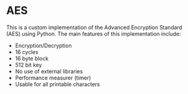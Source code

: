 # AES
This is a custom implementation of the Advanced Encryption Standard (AES) using Python. The main features of this implementation include:

- Encryption/Decryption
- 16 cycles
- 16 byte block
- 512 bit key
- No use of external libraries
- Performance measurer (timer) 
- Usable for all printable characters

